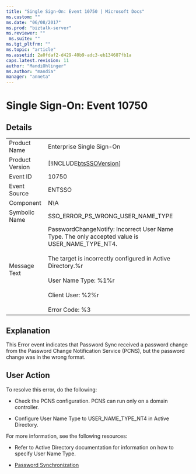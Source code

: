 ```yaml
---
title: "Single Sign-On: Event 10750 | Microsoft Docs"
ms.custom: ""
ms.date: "06/08/2017"
ms.prod: "biztalk-server"
ms.reviewer: ""
 ms.suite: ""
ms.tgt_pltfrm: ""
ms.topic: "article"
ms.assetid: 2a0fdaf2-d429-40b9-adc3-eb134687fb1a
caps.latest.revision: 11
author: "MandiOhlinger"
ms.author: "mandia"
manager: "anneta"
---
```

# Single Sign-On: Event 10750
## Details  
  
|||  
|-|-|  
|Product Name|Enterprise Single Sign-On|  
|Product Version|[!INCLUDE[btsSSOVersion](../includes/btsssoversion-md.md)]|  
|Event ID|10750|  
|Event Source|ENTSSO|  
|Component|N\A|  
|Symbolic Name|SSO_ERROR_PS_WRONG_USER_NAME_TYPE|  
|Message Text|PasswordChangeNotify: Incorrect User Name Type. The only accepted value is USER_NAME_TYPE_NT4.<br /><br /> The target is incorrectly configured in Active Directory.%r<br /><br /> User Name Type: %1%r<br /><br /> Client User: %2%r<br /><br /> Error Code: %3|  
  
## Explanation  
 This Error event indicates that Password Sync received a password change from the Password Change Notification Service (PCNS), but the password change was in the wrong format.  
  
## User Action  
 To resolve this error, do the following:  
  
-   Check the PCNS configuration. PCNS can run only on a domain controller.  
  
-   Configure User Name Type to USER_NAME_TYPE_NT4 in Active Directory.  
  
 For more information, see the following resources:  
  
-   Refer to Active Directory documentation for information on how to specify User Name Type.  
  
-   [Password Synchronization](../core/password-synchronization2.md)